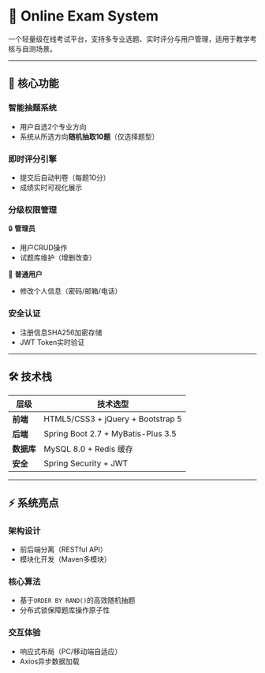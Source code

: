 # 📝 Online Exam System 
一个轻量级在线考试平台，支持多专业选题、实时评分与用户管理，适用于教学考核与自测场景。

---

## 🌟 核心功能

### 智能抽题系统
- 用户自选2个专业方向
- 系统从所选方向**随机抽取10题**​（仅选择题型）

### 即时评分引擎
- 提交后自动判卷（每题10分）
- 成绩实时可视化展示

### 分级权限管理
🔒 ​**管理员**  
- 用户CRUD操作
- 试题库维护（增删改查）

👤 ​**普通用户**  
- 修改个人信息（密码/邮箱/电话）

### 安全认证
- 注册信息SHA256加密存储
- JWT Token实时验证

---

## 🛠️ 技术栈

| 层级       | 技术选型                             |
|------------|------------------------------------|
| ​**前端**   | HTML5/CSS3 + jQuery + Bootstrap 5  |
| ​**后端**   | Spring Boot 2.7 + MyBatis-Plus 3.5 |
| ​**数据库** | MySQL 8.0 + Redis 缓存             |
| ​**安全**   | Spring Security + JWT              |

---

## ⚡ 系统亮点

### 架构设计
- 前后端分离（RESTful API）
- 模块化开发（Maven多模块）

### 核心算法
- 基于`ORDER BY RAND()`的高效随机抽题
- 分布式锁保障题库操作原子性

### 交互体验
- 响应式布局（PC/移动端自适应）
- Axios异步数据加载
